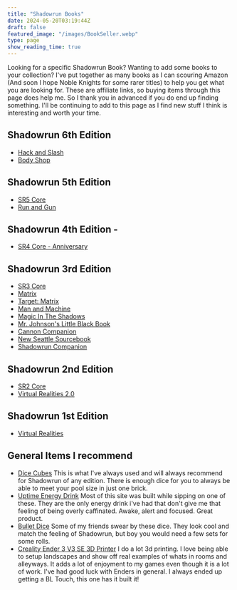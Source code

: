 ```yaml
---
title: "Shadowrun Books"
date: 2024-05-20T03:19:44Z
draft: false
featured_image: "/images/BookSeller.webp"
type: page
show_reading_time: true
---
```


Looking for a specific Shadowrun Book? Wanting to add some books to your collection? I've put together as many books as I can scouring Amazon (And soon I hope Noble Knights for some rarer titles) to help you get what you are looking for. These are affiliate links, so buying items through this page does help me. So I thank you in advanced if you do end up finding something. I'll be continuing to add to this page as I find new stuff I think is interesting and worth your time.

## Shadowrun 6th Edition
 - [Hack and Slash](https://amzn.to/3wQgwvS)
 - [Body Shop](https://amzn.to/44PgFMK)

## Shadowrun 5th Edition
 - [SR5 Core](https://amzn.to/4dOLNjK)
 - [Run and Gun](https://amzn.to/3wRnqRx)
 

## Shadowrun 4th Edition -
 - [SR4 Core - Anniversary](https://amzn.to/4bFaBsg)

## Shadowrun 3rd Edition

 - [SR3 Core](https://amzn.to/3WFuueI)
 - [Matrix](https://amzn.to/4amN9z5)
 - [Target: Matrix](https://amzn.to/3wu01Wp) 
 - [Man and Machine](https://amzn.to/4awBnm0)
 - [Magic In The Shadows](https://amzn.to/3K4XN2U)
 - [Mr. Johnson's Little Black Book](https://amzn.to/4dPrP8g)
 - [Cannon Companion](https://amzn.to/3K8PqTL)
 - [New Seattle Sourcebook](https://amzn.to/3K8KuhK)
 - [Shadowrun Companion](https://amzn.to/4an81X7)

## Shadowrun 2nd Edition
 - [SR2 Core](https://amzn.to/3WOnlc3)
 - [Virtual Realities 2.0](https://amzn.to/4anKTYh)

## Shadowrun 1st Edition
- [Virtual Realities](https://amzn.to/3QNzZo0)


## General Items I recommend
 - [Dice Cubes](https://amzn.to/3WKnmO3)
 This is what I've always used and will always recommend for Shadowrun of any edition. There is enough dice for you to always be able to meet your pool size in just one brick.
 - [Uptime Energy Drink](https://amzn.to/4dPrUZC)
 Most of this site was built while sipping on one of these. They are the only energy drink i've had that don't give me that feeling of being overly caffinated. Awake, alert and focused. Great product.
 - [Bullet Dice](https://amzn.to/3UMmg1F)
 Some of my friends swear by these dice. They look cool and match the feeling of Shadowrun, but boy you would need a few sets for some rolls. 
 - [Creality Ender 3 V3 SE 3D Printer](https://amzn.to/44QPb9v)
 I do a lot 3d printing. I love being able to setup landscapes and show off real examples of whats in rooms and alleyways. It adds a lot of enjoyment to my games even though it is a lot of work. I've had good luck with Enders in general. I always ended up getting a BL Touch, this one has it built it!
